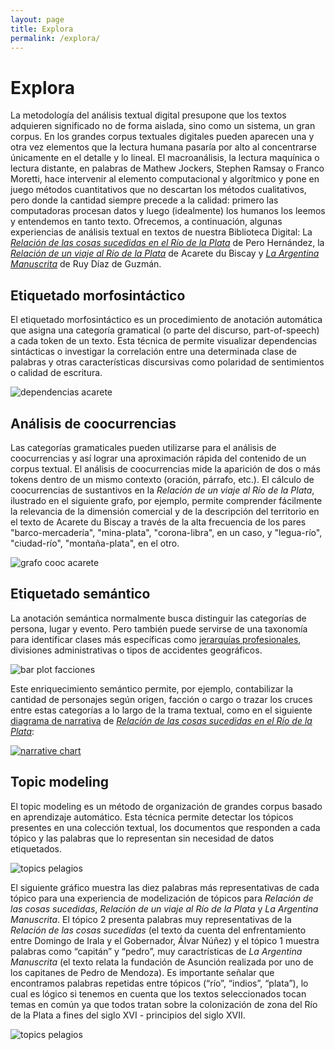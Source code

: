 ```yaml
---
layout: page
title: Explora
permalink: /explora/
---
```


# Explora

La metodología del análisis textual digital presupone que los textos adquieren significado no de forma aislada, sino como un sistema, un gran corpus. En los grandes corpus textuales digitales pueden aparecen una y otra vez elementos que la lectura humana pasaría por alto al concentrarse únicamente en el detalle y lo lineal. El macroanálisis, la lectura maquínica o lectura distante, en palabras de Mathew Jockers, Stephen Ramsay o Franco Moretti, hace intervenir al elemento computacional y algorítmico y pone en juego métodos cuantitativos que no descartan los métodos cualitativos, pero donde la cantidad siempre precede a la calidad: primero las computadoras procesan datos y luego (idealmente) los humanos los leemos y entendemos en tanto texto.
Ofrecemos, a continuación, algunas experiencias de análisis textual en textos de nuestra Biblioteca Digital: La [_Relación de las cosas sucedidas en el Río de la Plata_](pero-site) de Pero Hernández, la [_Relación de un viaje al Río de la Plata_](acarete-site) de Acarete du Biscay y [_La Argentina Manuscrita_](ruy-diaz-site) de Ruy Díaz de Guzmán.


## Etiquetado morfosintáctico
El etiquetado morfosintáctico es un procedimiento de anotación automática que asigna una categoría gramatical (o parte del discurso, part-of-speech) a cada token de un texto. Esta técnica de permite visualizar dependencias sintácticas o investigar la correlación entre una determinada clase de palabras y otras características discursivas como polaridad de sentimientos o calidad de escritura.

![dependencias acarete](http://hdlab.space/Estilometria-con-R/img/dependencias-dubiscay.png)

## Análisis de coocurrencias
Las categorías gramaticales pueden utilizarse para el análisis de coocurrencias y así lograr una aproximación rápida del contenido de un corpus textual. El análisis de coocurrencias mide la aparición de dos o más tokens dentro de un mismo contexto (oración, párrafo, etc.). El cálculo de coocurrencias de sustantivos en la _Relación de un viaje al Río de la Plata_, ilustrado en el siguiente grafo, por ejemplo, permite comprender fácilmente la relevancia de la dimensión comercial y de la descripción del territorio en el texto de Acarete du Biscay a través de la alta frecuencia de los pares "barco-mercadería", "mina-plata", "corona-libra", en un caso, y "legua-río", "ciudad-río", "montaña-plata", en el otro.

![grafo cooc acarete](http://hdlab.space/Estilometria-con-R/img/cooc_sust_sust_dubiscay.png)


## Etiquetado semántico
La anotación semántica normalmente busca distinguir las categorías de persona, lugar y evento. Pero también puede servirse de una taxonomía para identificar clases más específicas como [jerarquías profesionales](https://github.com/hdcaicyt/Relacion-de-las-cosas-sucedidas/blob/master/assets/taxonomia-personajes-pero-hernandez.pdf), divisiones administrativas o tipos de accidentes geográficos. 

![bar plot facciones](http://hdlab.space/Estilometria-con-R/img/conteo_personajes_categ.png)

Este enriquecimiento semántico permite, por ejemplo, contabilizar la cantidad de personajes según origen, facción o cargo o trazar los cruces entre estas categorías a lo largo de la trama textual, como en el siguiente [diagrama de narrativa](http://hdlab.space/Relacion-de-las-cosas-sucedidas/narrative-chart/) de [_Relación de las cosas sucedidas en el Río de la Plata_](http://hdlab.space/Relacion-de-las-cosas-sucedidas/):

<a href="http://hdlab.space/Relacion-de-las-cosas-sucedidas/narrative-chart/" target="_blank"><img src="http://hdlab.space/Relacion-de-las-cosas-sucedidas/assets/img/narrative-chart.png" alt="narrative chart"></a>


## Topic modeling
El topic modeling es un método de organización de grandes corpus basado en aprendizaje automático. Esta técnica permite detectar los tópicos presentes en una colección textual, los documentos que responden a cada tópico y las palabras que lo representan sin necesidad de datos etiquetados.

![topics pelagios](http://hdlab.space/Estilometria-con-R/img/topic_texts_pelagios.png)

El siguiente gráfico muestra las diez palabras más representativas de cada tópico para una experiencia de modelización de tópicos para _Relación de las cosas sucedidas_, _Relación de un viaje al Río de la Plata_ y _La Argentina Manuscrita_. El tópico 2 presenta palabras muy representativas de la _Relación de las cosas sucedidas_ (el texto da cuenta del enfrentamiento entre Domingo de Irala y el Gobernador, Álvar Núñez) y el tópico 1 muestra palabras como “capitán” y “pedro”, muy caractrísticas de _La Argentina Manuscrita_ (el texto relata la fundación de Asunción realizada por uno de los capitanes de Pedro de Mendoza). Es importante señalar que encontramos palabras repetidas entre tópicos (“río”, “indios”, “plata”), lo cual es lógico si tenemos en cuenta que los textos seleccionados tocan temas en común ya que todos tratan sobre la colonización de zona del Río de la Plata a fines del siglo XVI - principios del siglo XVII.

![topics pelagios](http://hdlab.space/Estilometria-con-R/img/topic_words_pelagios.png)

[pelagios-site]: http://commons.pelagios.org/2017/08/pelagios-commons-al-sur-extending-pelagios-to-the-south-of-the-american-continent-2/
[pero-site]: http://hdlab.space/Relacion-de-las-cosas-sucedidas
[acarete-site]: http://hdlab.space/Relacion-de-un-viaje
[ruy-diaz-site]: http://hdlab.space/La-Argentina-Manuscrita/
